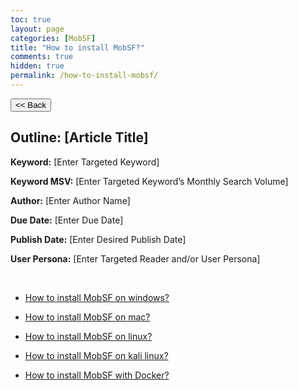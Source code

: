 ```yaml
---
toc: true
layout: page
categories: [MobSF]
title: "How to install MobSF?"
comments: true
hidden: true
permalink: /how-to-install-mobsf/
---
```


<button class="back-button" onclick="window.history.back()"><< Back</button>

## Outline: [Article Title]

**Keyword:** [Enter Targeted Keyword]

**Keyword MSV:** [Enter Targeted Keyword’s Monthly Search Volume]

**Author:** [Enter Author Name]

**Due Date:** [Enter Due Date]

**Publish Date:** [Enter Desired Publish Date]

**User Persona:** [Enter Targeted Reader and/or User Persona]

<br>

<ul>
<li><p><a href="https://aviyelverse.github.io/Aviyel-Blogs-Review/how-to-install-mobsf-windows/">How to install MobSF on windows? </a></p>
<li><p><a href="https://aviyelverse.github.io/Aviyel-Blogs-Review/how-to-install-mobsf-mac/">How to install MobSF on mac? </a></p>
<li><p><a href="https://aviyelverse.github.io/Aviyel-Blogs-Review/how-to-install-mobsf-linux/"">How to install MobSF on linux?  </a></p>
<li><p><a href="https://aviyelverse.github.io/Aviyel-Blogs-Review/how-to-install-mobsf-kali/"> How to install MobSF on kali linux?  </a></p>
<li><p><a href="https://aviyelverse.github.io/Aviyel-Blogs-Review/how-to-install-mobsf-docker/"> How to install MobSF with Docker? </a></p>
